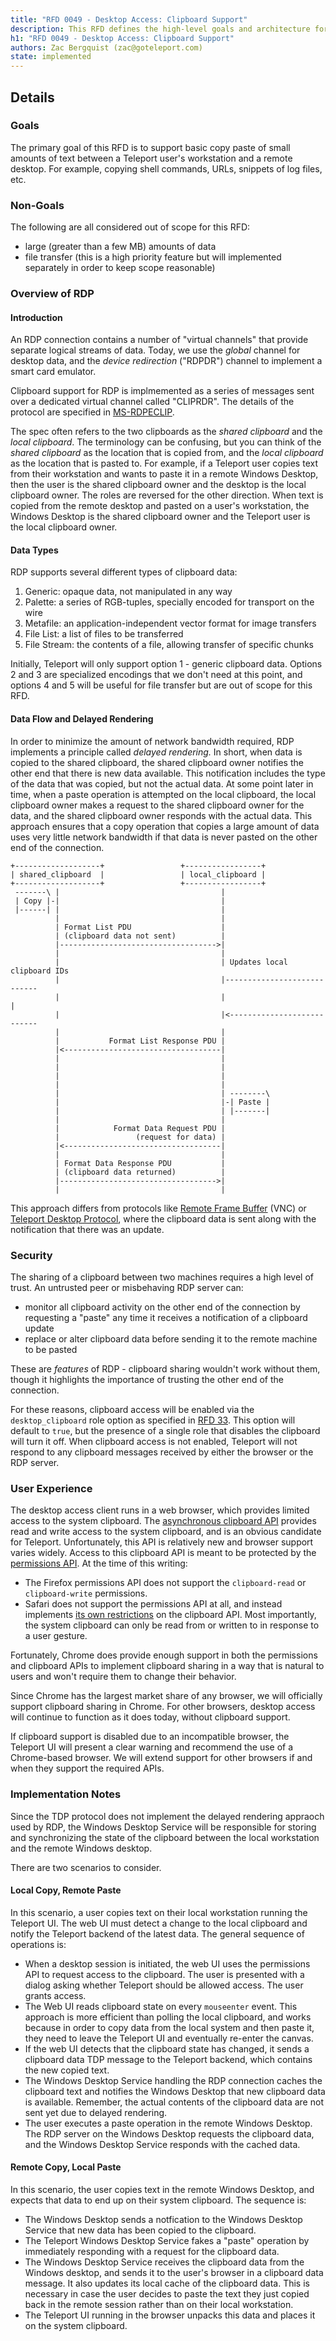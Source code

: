 ```yaml
---
title: "RFD 0049 - Desktop Access: Clipboard Support"
description: This RFD defines the high-level goals and architecture for supporing copy and paste between a Teleport user's workstation and a remote Windows Desktop.
h1: "RFD 0049 - Desktop Access: Clipboard Support"
authors: Zac Bergquist (zac@goteleport.com)
state: implemented
---
```


## Details

### Goals

The primary goal of this RFD is to support basic copy paste of small amounts of
text between a Teleport user's workstation and a remote desktop. For example,
copying shell commands, URLs, snippets of log files, etc.

### Non-Goals

The following are all considered out of scope for this RFD:

- large (greater than a few MB) amounts of data
- file transfer (this is a high priority feature but will implemented separately
  in order to keep scope reasonable)

### Overview of RDP

#### Introduction

An RDP connection contains a number of "virtual channels" that provide separate
logical streams of data. Today, we use the _global_ channel for desktop data, and
the _device redirection_ ("RDPDR") channel to implement a smart card emulator.

Clipboard support for RDP is implmemented as a series of messages sent over a
dedicated virtual channel called "CLIPRDR". The details of the protocol are specified
in [MS-RDPECLIP](https://docs.microsoft.com/en-us/openspecs/windows_protocols/ms-rdpeclip/fb9b7e0b-6db4-41c2-b83c-f889c1ee7688).

The spec often refers to the two clipboards as the _shared clipboard_ and the
_local clipboard_. The terminology can be confusing, but you can think of the
_shared clipboard_ as the location that is copied from, and the _local
clipboard_ as the location that is pasted to. For example, if a Teleport user
copies text from their workstation and wants to paste it in a remote Windows
Desktop, then the user is the shared clipboard owner and the desktop is the
local clipboard owner. The roles are reversed for the other direction. When text
is copied from the remote desktop and pasted on a user's workstation, the
Windows Desktop is the shared clipboard owner and the Teleport user is the local
clipboard owner.

#### Data Types

RDP supports several different types of clipboard data:

1. Generic: opaque data, not manipulated in any way
2. Palette: a series of RGB-tuples, specially encoded for transport on the wire
3. Metafile: an application-independent vector format for image transfers
4. File List: a list of files to be transferred
5. File Stream: the contents of a file, allowing transfer of specific chunks

Initially, Teleport will only support option 1 - generic clipboard data. Options
2 and 3 are specialized encodings that we don't need at this point, and options
4 and 5 will be useful for file transfer but are out of scope for this RFD.

#### Data Flow and Delayed Rendering

In order to minimize the amount of network bandwidth required, RDP implements a
principle called _delayed rendering._ In short, when data is copied to the
shared clipboard, the shared clipboard owner notifies the other end that there
is new data available. This notification includes the type of the data that was
copied, but not the actual data. At some point later in time, when a paste
operation is attempted on the local clipboard, the local clipboard owner makes a
request to the shared clipboard owner for the data, and the shared clipboard
owner responds with the actual data. This approach ensures that a copy
operation that copies a large amount of data uses very little network bandwidth
if that data is never pasted on the other end of the connection.

```
+-------------------+                 +-----------------+
| shared_clipboard  |                 | local_clipboard |
+-------------------+                 +-----------------+
 -------\ |                                    |
 | Copy |-|                                    |
 |------| |                                    |
          |                                    |
          | Format List PDU                    |
          | (clipboard data not sent)          |
          |----------------------------------->|
          |                                    |
          |                                    | Updates local clipboard IDs
          |                                    |----------------------------
          |                                    |                           |
          |                                    |<---------------------------
          |                                    |
          |           Format List Response PDU |
          |<-----------------------------------|
          |                                    |
          |                                    |
          |                                    |
          |                                    |
          |                                    | --------\
          |                                    |-| Paste |
          |                                    | |-------|
          |                                    |
          |            Format Data Request PDU |
          |                 (request for data) |
          |<-----------------------------------|
          |                                    |
          | Format Data Response PDU           |
          | (clipboard data returned)          |
          |----------------------------------->|
          |                                    |
```

This approach differs from protocols like
[Remote Frame Buffer](https://datatracker.ietf.org/doc/html/rfc6143) (VNC) or
[Teleport Desktop Protocol](./0037-desktop-access-protocol.md), where the
clipboard data is sent along with the notification that there was an update.

### Security

The sharing of a clipboard between two machines requires a high level of trust.
An untrusted peer or misbehaving RDP server can:

- monitor all clipboard activity on the other end of the connection by
  requesting a "paste" any time it receives a notification of a clipboard update
- replace or alter clipboard data before sending it to the remote machine to be
  pasted

These are _features_ of RDP - clipboard sharing wouldn't work without them,
though it highlights the importance of trusting the other end of the connection.

For these reasons, clipboard access will be enabled via the `desktop_clipboard`
role option as specified in [RFD 33](./0033-desktop-access.md). This option will
default to `true`, but the presence of a single role that disables the clipboard
will turn it off. When clipboard access is not enabled, Teleport will not
respond to any clipboard messages received by either the browser or the RDP
server.

### User Experience

The desktop access client runs in a web browser, which provides limited access
to the system clipboard. The
[asynchronous clipboard API](https://developer.mozilla.org/en-US/docs/Web/API/Clipboard_API)
provides read and write access to the system clipboard, and is an obvious
candidate for Teleport. Unfortunately, this API is relatively new and browser
support varies widely. Access to this clipboard API is meant to be protected by
the
[permissions API](https://developer.mozilla.org/en-US/docs/Web/API/Permissions_API).
At the time of this writing:

- The Firefox permissions API does not support the `clipboard-read` or
  `clipboard-write` permissions.
- Safari does not support the permissions API at all, and instead implements
  [its own restrictions](https://developer.mozilla.org/en-US/docs/Web/API/Permissions_API)
  on the clipboard API. Most importantly, the system clipboard can only be read
  from or written to in response to a user gesture.

Fortunately, Chrome does provide enough support in both the permissions and
clipboard APIs to implement clipboard sharing in a way that is natural to users
and won't require them to change their behavior.

Since Chrome has the largest market share of any browser, we will officially
support clipboard sharing in Chrome. For other browsers, desktop access will
continue to function as it does today, without clipboard support.

If clipboard support is disabled due to an incompatible browser, the Teleport UI
will present a clear warning and recommend the use of a Chrome-based browser. We
will extend support for other browsers if and when they support the required APIs.

### Implementation Notes

Since the TDP protocol does not implement the delayed rendering appraoch used by
RDP, the Windows Desktop Service will be responsible for storing and
synchronizing the state of the clipboard between the local workstation and the
remote Windows desktop.

There are two scenarios to consider.

#### Local Copy, Remote Paste

In this scenario, a user copies text on their local workstation running the
Teleport UI. The web UI must detect a change to the local clipboard and notify
the Teleport backend of the latest data. The general sequence of operations is:

- When a desktop session is initiated, the web UI uses the permissions API to
  request access to the clipboard. The user is presented with a dialog asking
  whether Teleport should be allowed access. The user grants access.
- The Web UI reads clipboard state on every `mouseenter` event. This approach is
  more efficient than polling the local clipboard, and works because in order to
  copy data from the local system and then paste it, they need to leave the
  Teleport UI and eventually re-enter the canvas.
- If the web UI detects that the clipboard state has changed, it sends a clipboard
  data TDP message to the Teleport backend, which contains the new copied text.
- The Windows Desktop Service handling the RDP connection caches the clipboard text
  and notifies the Windows Desktop that new clipboard data is available. Remember,
  the actual contents of the clipboard data are not sent yet due to delayed rendering.
- The user executes a paste operation in the remote Windows Desktop. The RDP
  server on the Windows Desktop requests the clipboard data, and the Windows
  Desktop Service responds with the cached data.

#### Remote Copy, Local Paste

In this scenario, the user copies text in the remote Windows Desktop, and
expects that data to end up on their system clipboard. The sequence is:

- The Windows Desktop sends a notfication to the Windows Desktop Service that
  new data has been copied to the clipboard.
- The Teleport Windows Desktop Service fakes a "paste" operation by immediately
  responding with a request for the clipboard data.
- The Windows Desktop Service receives the clipboard data from the Windows
  desktop, and sends it to the user's browser in a clipboard data message. It
  also updates its local cache of the clipboard data. This is necessary in case
  the user decides to paste the text they just copied back in the remote session
  rather than on their local workstation.
- The Teleport UI running in the browser unpacks this data and places it on the
  system clipboard.
